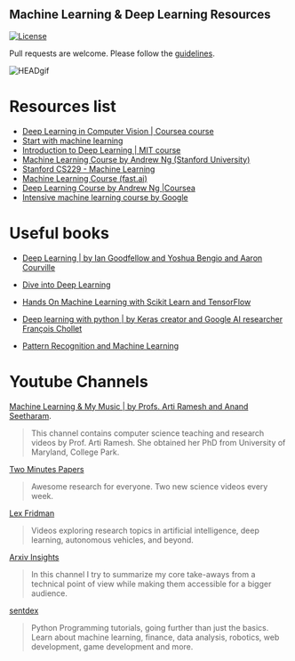 ## Machine Learning & Deep Learning Resources

[![License](http://img.shields.io/:license-mit-blue.svg?style=flat-square)](http://badges.mit-license.org)

Pull requests are welcome. Please follow the [guidelines](https://github.com/madscientist98/Machine-Learning-Deep-Learning-Resources/blob/master/contributing.md).

![HEADgif](https://cdn-images-1.medium.com/max/1000/1*WI43epHjl6I6FzBVPzvXAQ.gif)

# Resources list
- [Deep Learning in Computer Vision | Coursea course](https://www.coursera.org/learn/deep-learning-in-computer-vision?action=enroll&authMode=login)
- [Start with machine learning ](https://machinelearningmastery.com/start-here/#lstm)
- [Introduction to Deep Learning | MIT course](http://introtodeeplearning.com/)
- [Machine Learning Course by Andrew Ng (Stanford University)](https://www.coursera.org/learn/machine-learning)
- [Stanford CS229 - Machine Learning](https://see.stanford.edu/Course/CS229)
- [Machine Learning Course (fast.ai)](https://www.fast.ai/)
- [Deep Learning Course by Andrew Ng |Coursea](https://www.coursera.org/specializations/deep-learning)
- [Intensive machine learning course by Google](https://developers.google.com/machine-learning/crash-course?hl=es-419)
# Useful books

- [Deep Learning | by Ian Goodfellow and Yoshua Bengio and Aaron Courville](https://www.deeplearningbook.org/)
- [Dive into Deep Learning](https://d2l.ai/?fbclid=IwAR3a8jTlOFtuj9WW781ApdFg1rA_61VLRz5fVTwOXVXcsfkZopmwNVM1Ae4)
- [Hands On Machine Learning with Scikit Learn and TensorFlow](https://github.com/yanshengjia/ml-road/blob/master/resources/Hands%20On%20Machine%20Learning%20with%20Scikit%20Learn%20and%20TensorFlow.pdf)
- [Deep learning with python | by Keras creator and Google AI researcher François Chollet](https://drive.google.com/file/d/1yZlVKotI9AUgTydcrPrdhnz7yWAfk8_d/view?usp=sharing)

- [Pattern Recognition and Machine Learning](https://www.google.com/url?sa=t&rct=j&q=&esrc=s&source=web&cd=&ved=2ahUKEwiT9LOSmMnrAhX9HrkGHX86Dy0QFjABegQIBBAB&url=http%3A%2F%2Fusers.isr.ist.utl.pt%2F~wurmd%2FLivros%2Fschool%2FBishop%2520-%2520Pattern%2520Recognition%2520And%2520Machine%2520Learning%2520-%2520Springer%2520%25202006.pdf&usg=AOvVaw2j0fMGPbFfpcwGzqELtiRU)



# Youtube Channels

[Machine Learning & My Music | by Profs. Arti Ramesh and Anand Seetharam](https://www.youtube.com/channel/UCt8HFaRhijEKuKY7qzvdA3A?fbclid=IwAR0oqewBqb4Y0uJTkcptrWTpfqT3EYYb0_R-vBaCqEznK2dwYNQav7HpZQk).
  
>This channel contains computer science teaching and research videos by Prof. Arti Ramesh.  She obtained her PhD from University of Maryland, College Park.

[Two Minutes Papers](https://www.youtube.com/channel/UCbfYPyITQ-7l4upoX8nvctg)
>Awesome research for everyone. Two new science videos every week.

[Lex Fridman](https://www.youtube.com/c/lexfridman/featured)
>Videos exploring research topics in artificial intelligence, deep learning, autonomous vehicles, and beyond.

[Arxiv Insights](https://www.youtube.com/c/ArxivInsights/featured)
>In this channel I try to summarize my core take-aways from a technical point of view while making them accessible for a bigger audience.

[sentdex](https://www.youtube.com/c/sentdex/featured)
>Python Programming tutorials, going further than just the basics. Learn about machine learning, finance, data analysis, robotics, web development, game development and more.  


